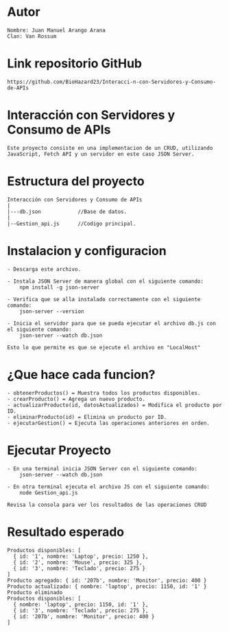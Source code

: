 # Autor
    Nombre: Juan Manuel Arango Arana
    Clan: Van Rossum

# Link repositorio GitHub
    https://github.com/BioHazard23/Interacci-n-con-Servidores-y-Consumo-de-APIs

# Interacción con Servidores y Consumo de APIs
    Este proyecto consiste en una implementacion de un CRUD, utilizando JavaScript, Fetch API y un servidor en este caso JSON Server.

# Estructura del proyecto
    Interacción con Servidores y Consumo de APIs
    |
    |---db.json            //Base de datos.
    |
    |--Gestion_api.js      //Codigo principal.

# Instalacion y configuracion
    - Descarga este archivo.

    - Instala JSON Server de manera global con el siguiente comando:
        npm install -g json-server

    - Verifica que se alla instalado correctamente con el siguiente comando:
        json-server --version 

    - Inicia el servidor para que se pueda ejecutar el archivo db.js con el siguiente comando:
        json-server --watch db.json

    Esto lo que permite es que se ejecute el archivo en "LocalHost"

# ¿Que hace cada funcion?
    - obtenerProductos() = Muestra todos los productos disponibles.
    - crearProducto() = Agrega un nuevo producto.
    - actualizarProducto(id, datosActualizados) = Modifica el producto por ID.
    - eliminarProducto(id) = Elimina un producto por ID.
    - ejecutarGestion() = Ejecuta las operaciones anteriores en orden.

# Ejecutar Proyecto
    - En una terminal inicia JSON Server con el siguiente comando:
        json-server --watch db.json

    - En otra terminal ejecuta el archivo JS con el siguiente comando:
        node Gestion_api.js
    
    Revisa la consola para ver los resultados de las operaciones CRUD

# Resultado esperado
    Productos disponibles: [
      { id: '1', nombre: 'Laptop', precio: 1250 },
      { id: '2', nombre: 'Mouse', precio: 325 },
      { id: '3', nombre: 'Teclado', precio: 275 }
    ]
    Producto agregado: { id: '207b', nombre: 'Monitor', precio: 400 }
    Producto actualizado: { nombre: 'laptop', precio: 1150, id: '1' }
    Producto eliminado
    Productos disponibles: [
      { nombre: 'laptop', precio: 1150, id: '1' },
      { id: '3', nombre: 'Teclado', precio: 275 },
      { id: '207b', nombre: 'Monitor', precio: 400 }
    ]